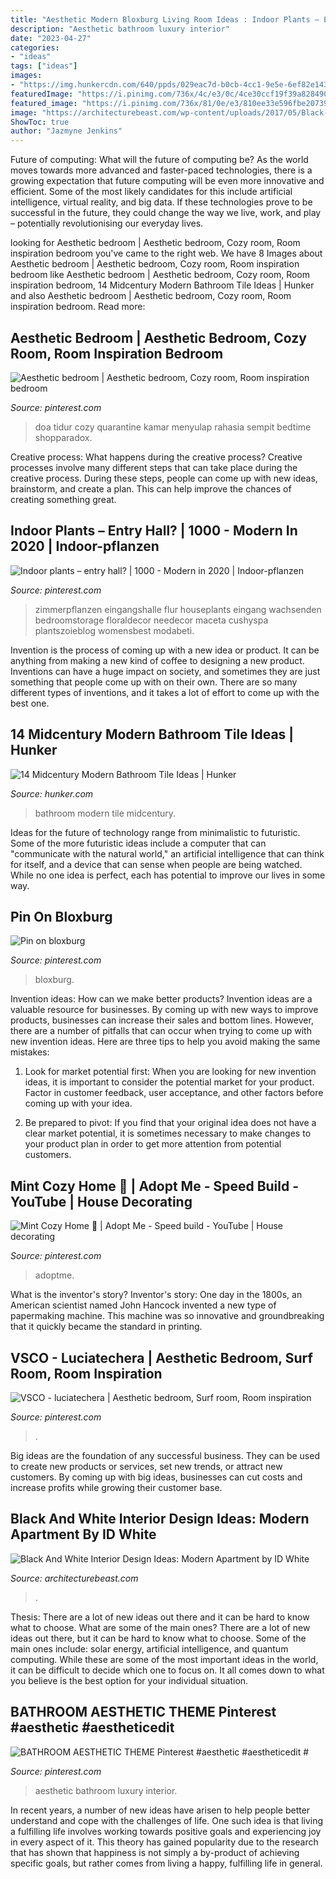 ```yaml
---
title: "Aesthetic Modern Bloxburg Living Room Ideas : Indoor Plants – Entry Hall?"
description: "Aesthetic bathroom luxury interior"
date: "2023-04-27"
categories:
- "ideas"
tags: ["ideas"]
images:
- "https://img.hunkercdn.com/640/ppds/029eac7d-b0cb-4cc1-9e5e-6ef82e14349f.jpeg"
featuredImage: "https://i.pinimg.com/736x/4c/e3/0c/4ce30ccf19f39a828490db40668c8917.jpg"
featured_image: "https://i.pinimg.com/736x/81/0e/e3/810ee33e596fbe2073961ef3a3fd180d.jpg"
image: "https://architecturebeast.com/wp-content/uploads/2017/05/Black-And-White-Interior-Design-Ideas-Modern-Apartment-by-ID-White-on-Architecture-Beast-03-min.jpg"
ShowToc: true
author: "Jazmyne Jenkins"
---
```



Future of computing: What will the future of computing be?
As the world moves towards more advanced and faster-paced technologies, there is a growing expectation that future computing will be even more innovative and efficient. Some of the most likely candidates for this include artificial intelligence, virtual reality, and big data. If these technologies prove to be successful in the future, they could change the way we live, work, and play – potentially revolutionising our everyday lives.

	

		
looking for Aesthetic bedroom | Aesthetic bedroom, Cozy room, Room inspiration bedroom you've came to the right web. We have 8 Images about Aesthetic bedroom | Aesthetic bedroom, Cozy room, Room inspiration bedroom like Aesthetic bedroom | Aesthetic bedroom, Cozy room, Room inspiration bedroom, 14 Midcentury Modern Bathroom Tile Ideas | Hunker and also Aesthetic bedroom | Aesthetic bedroom, Cozy room, Room inspiration bedroom. Read more:
		
    
## Aesthetic Bedroom | Aesthetic Bedroom, Cozy Room, Room Inspiration Bedroom

<img loading=lazy src="https://i.pinimg.com/736x/ce/5e/49/ce5e497dbd0e6242cc0a1bc3af11b42f.jpg" onerror="this.onerror=null;this.src='https://tse1.mm.bing.net/th?id=OIP.XhYFiUyN89c5DlDuviDp5AHaJ3&amp;pid=15.1';" alt="Aesthetic bedroom | Aesthetic bedroom, Cozy room, Room inspiration bedroom">

_Source: pinterest.com_

>doa tidur cozy quarantine kamar menyulap rahasia sempit bedtime shopparadox. 

	

Creative process: What happens during the creative process?
Creative processes involve many different steps that can take place during the creative process. During these steps, people can come up with new ideas, brainstorm, and create a plan. This can help improve the chances of creating something great.

    
## Indoor Plants – Entry Hall? | 1000 - Modern In 2020 | Indoor-pflanzen

<img loading=lazy src="https://i.pinimg.com/736x/d4/8a/6b/d48a6b7d802805dbba09708fe77983f1.jpg" onerror="this.onerror=null;this.src='https://tse1.mm.bing.net/th?id=OIP.KdSzbSasSzN4V9q5vOFaDAHaJ3&amp;pid=15.1';" alt="Indoor plants – entry hall? | 1000 - Modern in 2020 | Indoor-pflanzen">

_Source: pinterest.com_

>zimmerpflanzen eingangshalle flur houseplants eingang wachsenden bedroomstorage floraldecor needecor maceta cushyspa plantszoieblog womensbest modabeti. 

	

Invention is the process of coming up with a new idea or product. It can be anything from making a new kind of coffee to designing a new product. Inventions can have a huge impact on society, and sometimes they are just something that people come up with on their own. There are so many different types of inventions, and it takes a lot of effort to come up with the best one.

    
## 14 Midcentury Modern Bathroom Tile Ideas | Hunker

<img loading=lazy src="https://img.hunkercdn.com/640/ppds/029eac7d-b0cb-4cc1-9e5e-6ef82e14349f.jpeg" onerror="this.onerror=null;this.src='https://tse4.mm.bing.net/th?id=OIP.EQgcVGLoY86FKjWXmuwjXAHaKY&amp;pid=15.1';" alt="14 Midcentury Modern Bathroom Tile Ideas | Hunker">

_Source: hunker.com_

>bathroom modern tile midcentury. 

	

Ideas for the future of technology range from minimalistic to futuristic. Some of the more futuristic ideas include a computer that can "communicate with the natural world," an artificial intelligence that can think for itself, and a device that can sense when people are being watched. While no one idea is perfect, each has potential to improve our lives in some way.

    
## Pin On Bloxburg

<img loading=lazy src="https://i.pinimg.com/736x/aa/07/95/aa079533c0b7b4d7aa14cf80404fbae4.jpg" onerror="this.onerror=null;this.src='https://tse2.mm.bing.net/th?id=OIP.Uc0VsBN4NHRPFsEsmZmyMAHaKk&amp;pid=15.1';" alt="Pin on bloxburg">

_Source: pinterest.com_

>bloxburg. 

	

Invention ideas: How can we make better products?
Invention ideas are a valuable resource for businesses. By coming up with new ways to improve products, businesses can increase their sales and bottom lines. However, there are a number of pitfalls that can occur when trying to come up with new invention ideas. Here are three tips to help you avoid making the same mistakes:
1. Look for market potential first: When you are looking for new invention ideas, it is important to consider the potential market for your product. Factor in customer feedback, user acceptance, and other factors before coming up with your idea.

2. Be prepared to pivot: If you find that your original idea does not have a clear market potential, it is sometimes necessary to make changes to your product plan in order to get more attention from potential customers.

    
## Mint Cozy Home 🌿 | Adopt Me - Speed Build - YouTube | House Decorating

<img loading=lazy src="https://i.pinimg.com/736x/0b/8b/ba/0b8bba4df32321bf2e196d7d3f4bbbe2.jpg" onerror="this.onerror=null;this.src='https://tse3.mm.bing.net/th?id=OIP.qL26bI1dswXQ8rR3XCyU2QHaEK&amp;pid=15.1';" alt="Mint Cozy Home 🌿 | Adopt Me - Speed build - YouTube | House decorating">

_Source: pinterest.com_

>adoptme. 

	

What is the inventor's story?
Inventor's story: One day in the 1800s, an American scientist named John Hancock invented a new type of papermaking machine. This machine was so innovative and groundbreaking that it quickly became the standard in printing.

    
## VSCO - Luciatechera | Aesthetic Bedroom, Surf Room, Room Inspiration

<img loading=lazy src="https://i.pinimg.com/736x/81/0e/e3/810ee33e596fbe2073961ef3a3fd180d.jpg" onerror="this.onerror=null;this.src='https://tse2.mm.bing.net/th?id=OIP.e44rCxro_mlAbEub3sPSRAHaL6&amp;pid=15.1';" alt="VSCO - luciatechera | Aesthetic bedroom, Surf room, Room inspiration">

_Source: pinterest.com_

>. 

	

Big ideas are the foundation of any successful business. They can be used to create new products or services, set new trends, or attract new customers. By coming up with big ideas, businesses can cut costs and increase profits while growing their customer base.

    
## Black And White Interior Design Ideas: Modern Apartment By ID White

<img loading=lazy src="https://architecturebeast.com/wp-content/uploads/2017/05/Black-And-White-Interior-Design-Ideas-Modern-Apartment-by-ID-White-on-Architecture-Beast-03-min.jpg" onerror="this.onerror=null;this.src='https://tse2.mm.bing.net/th?id=OIP.wZPgvEOWkSqPzd09w9x4rQHaJ3&amp;pid=15.1';" alt="Black And White Interior Design Ideas: Modern Apartment by ID White">

_Source: architecturebeast.com_

>. 

	

Thesis: There are a lot of new ideas out there and it can be hard to know what to choose. What are some of the main ones?
There are a lot of new ideas out there, but it can be hard to know what to choose. Some of the main ones include: solar energy, artificial intelligence, and quantum computing. While these are some of the most important ideas in the world, it can be difficult to decide which one to focus on. It all comes down to what you believe is the best option for your individual situation.

    
## BATHROOM AESTHETIC THEME Pinterest #aesthetic #aestheticedit #

<img loading=lazy src="https://i.pinimg.com/736x/4c/e3/0c/4ce30ccf19f39a828490db40668c8917.jpg" onerror="this.onerror=null;this.src='https://tse3.mm.bing.net/th?id=OIP.kN2FL6Lqwwj8THQ5UDrW4AHaJQ&amp;pid=15.1';" alt="BATHROOM AESTHETIC THEME Pinterest #aesthetic #aestheticedit #">

_Source: pinterest.com_

>aesthetic bathroom luxury interior. 

	

In recent years, a number of new ideas have arisen to help people better understand and cope with the challenges of life. One such idea is that living a fulfilling life involves working towards positive goals and experiencing joy in every aspect of it. This theory has gained popularity due to the research that has shown that happiness is not simply a by-product of achieving specific goals, but rather comes from living a happy, fulfilling life in general.


